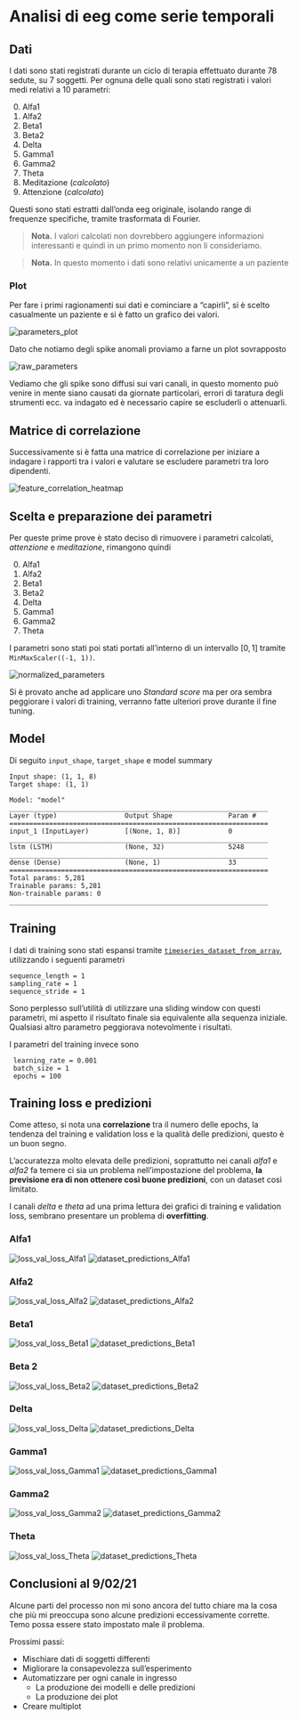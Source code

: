 # Analisi di eeg come serie temporali

## Dati

I dati sono stati registrati durante un ciclo di terapia effettuato durante 78 sedute, su 7 soggetti. Per ognuna delle quali sono stati registrati i valori medi relativi a 10 parametri:

0. Alfa1
1. Alfa2
2. Beta1
3. Beta2
4. Delta
5. Gamma1
6. Gamma2
7. Theta
8. Meditazione (*calcolato*)
9. Attenzione (*calcolato*)

Questi sono stati estratti dall’onda eeg originale, isolando range di frequenze specifiche, tramite trasformata di Fourier. 

> **Nota.** I valori calcolati non dovrebbero aggiungere informazioni interessanti e quindi in un primo momento non li consideriamo.

> **Nota.** In questo momento i dati sono relativi unicamente a un paziente

### Plot

Per fare i primi ragionamenti sui dati e cominciare a “capirli”, si è scelto casualmente un paziente e si è fatto un grafico dei valori. 

![parameters_plot](images/parameters_plot.png)

Dato che notiamo degli spike anomali proviamo a farne un plot sovrapposto

![raw_parameters](images/raw_parameters.png)

Vediamo che gli spike sono diffusi sui vari canali, in questo momento può venire in mente siano causati da giornate particolari, errori di taratura degli strumenti ecc. va indagato ed è necessario capire se escluderli o attenuarli.

## Matrice di correlazione

Successivamente si è fatta una matrice di correlazione per iniziare a indagare i rapporti tra i valori e valutare se escludere parametri tra loro dipendenti.

![feature_correlation_heatmap](images/feature_correlation_heatmap.png)

## Scelta e preparazione dei parametri

Per queste prime prove è stato deciso di rimuovere i parametri calcolati, *attenzione* e *meditazione*, rimangono quindi

0. Alfa1
1. Alfa2
2. Beta1
3. Beta2
4. Delta
5. Gamma1
6. Gamma2
7. Theta

I parametri sono stati poi stati portati all’interno di un intervallo $[0,1]$ tramite `MinMaxScaler((-1, 1))`.

![normalized_parameters](images/normalized_parameters.png)

Si è provato anche ad applicare uno *Standard score* ma per ora sembra peggiorare i valori di training, verranno fatte ulteriori prove durante il fine tuning.

## Model

Di seguito `input_shape`, `target_shape` e model summary

```
Input shape: (1, 1, 8)
Target shape: (1, 1)

Model: "model"
_________________________________________________________________
Layer (type)                 Output Shape              Param #   
=================================================================
input_1 (InputLayer)         [(None, 1, 8)]            0         
_________________________________________________________________
lstm (LSTM)                  (None, 32)                5248      
_________________________________________________________________
dense (Dense)                (None, 1)                 33        
=================================================================
Total params: 5,281
Trainable params: 5,281
Non-trainable params: 0
_________________________________________________________________
```

## Training

I dati di training sono stati espansi tramite [`timeseries_dataset_from_array`](https://www.tensorflow.org/api_docs/python/tf/keras/preprocessing/timeseries_dataset_from_array), utilizzando i seguenti parametri

```
sequence_length = 1
sampling_rate = 1
sequence_stride = 1  
```

Sono perplesso sull’utilità di utilizzare una sliding window con questi parametri, mi aspetto il risultato finale sia equivalente alla sequenza iniziale. Qualsiasi altro parametro peggiorava notevolmente i risultati.

I parametri del training invece sono 

```
 learning_rate = 0.001
 batch_size = 1
 epochs = 100
```

## Training loss e predizioni

Come atteso, si nota una **correlazione** tra il numero delle epochs, la tendenza del training e validation loss e la qualità delle predizioni, questo è un buon segno.

L’accuratezza molto elevata delle predizioni, soprattutto nei canali *alfa1* e *alfa2* fa temere ci sia un problema nell’impostazione del problema, **la previsione era di non ottenere così buone predizioni**, con un dataset così limitato.

I canali *delta* e *theta* ad una prima lettura dei grafici di training e validation loss, sembrano presentare un problema di **overfitting**.

### Alfa1

![loss_val_loss_Alfa1](images/loss_val_loss_Alfa1.png)
![dataset_predictions_Alfa1](images/dataset_predictions_Alfa1.png)

### Alfa2

![loss_val_loss_Alfa2](images/loss_val_loss_Alfa2.png)
![dataset_predictions_Alfa2](images/dataset_predictions_Alfa2.png)

### Beta1

![loss_val_loss_Beta1](images/loss_val_loss_Beta1.png)
![dataset_predictions_Beta1](images/dataset_predictions_Beta1.png)

### Beta 2

![loss_val_loss_Beta2](images/loss_val_loss_Beta2.png)
![dataset_predictions_Beta2](images/dataset_predictions_Beta2.png)

### Delta

![loss_val_loss_Delta](images/loss_val_loss_Delta.png)
![dataset_predictions_Delta](images/dataset_predictions_Delta.png)

### Gamma1

![loss_val_loss_Gamma1](images/loss_val_loss_Gamma1.png)
![dataset_predictions_Gamma1](images/dataset_predictions_Gamma1.png)

### Gamma2

![loss_val_loss_Gamma2](images/loss_val_loss_Gamma2.png)
![dataset_predictions_Gamma2](images/dataset_predictions_Gamma2.png)

### Theta

![loss_val_loss_Theta](images/loss_val_loss_Theta.png)
![dataset_predictions_Theta](images/dataset_predictions_Theta.png)

## Conclusioni al 9/02/21

Alcune parti del processo non mi sono ancora del tutto chiare ma la cosa che più mi preoccupa sono alcune predizioni eccessivamente corrette. Temo possa essere stato impostato male il problema.

Prossimi passi:

- Mischiare dati di soggetti differenti
- Migliorare la consapevolezza sull’esperimento
- Automatizzare per ogni canale in ingresso
  - La produzione dei modelli e delle predizioni
  - La produzione dei plot
- Creare multiplot









